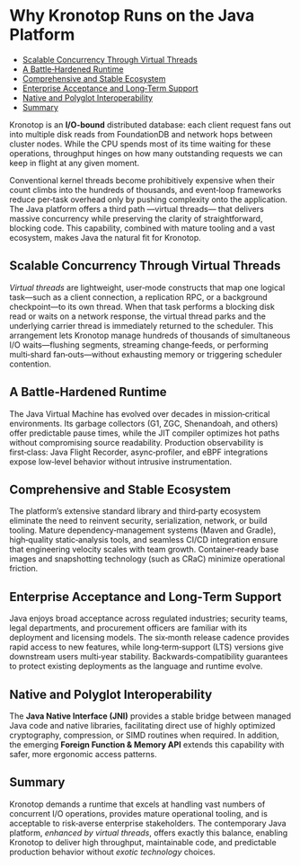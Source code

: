 # Why Kronotop Runs on the Java Platform

* [Scalable Concurrency Through Virtual Threads](#scalable-concurrency-through-virtual-threads)
* [A Battle‑Hardened Runtime](#a-battlehardened-runtime)
* [Comprehensive and Stable Ecosystem](#comprehensive-and-stable-ecosystem)
* [Enterprise Acceptance and Long‑Term Support](#enterprise-acceptance-and-longterm-support)
* [Native and Polyglot Interoperability](#native-and-polyglot-interoperability)
* [Summary](#summary)

Kronotop is an **I/O‑bound** distributed database: each client request fans out into multiple disk reads from FoundationDB
and network hops between cluster nodes. While the CPU spends most of its time waiting for these operations, throughput hinges
on how many outstanding requests we can keep in flight at any given moment.

Conventional kernel threads become prohibitively expensive when their count climbs into the hundreds of thousands, and
event‑loop frameworks reduce per‑task overhead only by pushing complexity onto the application. The Java platform offers
a third path —virtual threads— that delivers massive concurrency while preserving the clarity of straightforward, blocking code.
This capability, combined with mature tooling and a vast ecosystem, makes Java the natural fit for Kronotop.

## Scalable Concurrency Through Virtual Threads

*Virtual threads* are lightweight, user‑mode constructs that map one logical task—such as a client connection, a replication
RPC, or a background checkpoint—to its own thread. When that task performs a blocking disk read or waits on a network response,
the virtual thread parks and the underlying carrier thread is immediately returned to the scheduler. This arrangement lets
Kronotop manage hundreds of thousands of simultaneous I/O waits—flushing segments, streaming change‑feeds, or performing
multi‑shard fan‑outs—without exhausting memory or triggering scheduler contention.

## A Battle‑Hardened Runtime

The Java Virtual Machine has evolved over decades in mission‑critical environments. Its garbage collectors (G1, ZGC, Shenandoah, and others)
offer predictable pause times, while the JIT compiler optimizes hot paths without compromising source readability. Production observability
is first‑class: Java Flight Recorder, async‑profiler, and eBPF integrations expose low‑level behavior without intrusive instrumentation.

## Comprehensive and Stable Ecosystem

The platform’s extensive standard library and third‑party ecosystem eliminate the need to reinvent security, serialization,
network, or build tooling. Mature dependency‑management systems (Maven and Gradle), high‑quality static‑analysis tools, and
seamless CI/CD integration ensure that engineering velocity scales with team growth. Container‑ready base images and snapshotting
technology (such as CRaC) minimize operational friction.

## Enterprise Acceptance and Long‑Term Support

Java enjoys broad acceptance across regulated industries; security teams, legal departments, and procurement officers are
familiar with its deployment and licensing models. The six‑month release cadence provides rapid access to new features, while
long‑term‑support (LTS) versions give downstream users multi‑year stability. Backwards‑compatibility guarantees to protect existing
deployments as the language and runtime evolve.

## Native and Polyglot Interoperability

The **Java Native Interface (JNI)** provides a stable bridge between managed Java code and native libraries, facilitating direct
use of highly optimized cryptography, compression, or SIMD routines when required. In addition, the emerging **Foreign Function & Memory API**
extends this capability with safer, more ergonomic access patterns.

## Summary

Kronotop demands a runtime that excels at handling vast numbers of concurrent I/O operations, provides mature operational tooling,
and is acceptable to risk‑averse enterprise stakeholders. The contemporary Java platform, _enhanced by virtual threads_, offers
exactly this balance, enabling Kronotop to deliver high throughput, maintainable code, and predictable production behavior
without _exotic technology_ choices.